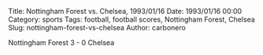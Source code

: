 Title: Nottingham Forest vs. Chelsea, 1993/01/16
Date: 1993/01/16 00:00
Category: sports
Tags: football, football scores, Nottingham Forest, Chelsea
Slug: nottingham-forest-vs-chelsea
Author: carbonero


Nottingham Forest 3 - 0 Chelsea
